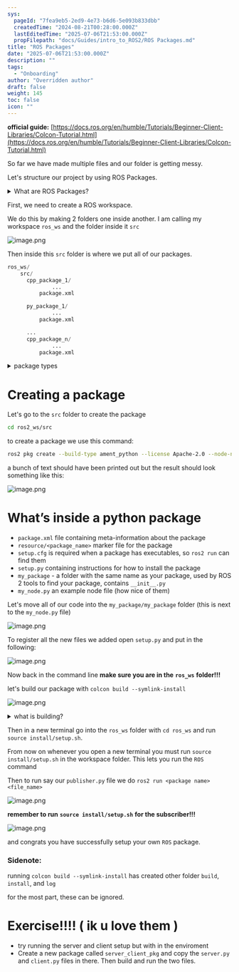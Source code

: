 ```yaml
---
sys:
  pageId: "7fea9eb5-2ed9-4e73-b6d6-5e093b833dbb"
  createdTime: "2024-08-21T00:28:00.000Z"
  lastEditedTime: "2025-07-06T21:53:00.000Z"
  propFilepath: "docs/Guides/intro_to_ROS2/ROS Packages.md"
title: "ROS Packages"
date: "2025-07-06T21:53:00.000Z"
description: ""
tags:
  - "Onboarding"
author: "Overridden author"
draft: false
weight: 145
toc: false
icon: ""
---
```


**official guide:** [https://docs.ros.org/en/humble/Tutorials/Beginner-Client-Libraries/Colcon-Tutorial.html](https://docs.ros.org/en/humble/Tutorials/Beginner-Client-Libraries/Colcon-Tutorial.html)

So far we have made multiple files and our folder is getting messy.

Let's structure our project by using ROS Packages.

<details>
      <summary>What are ROS Packages?</summary>
      ROS Packages are, as the name implies, packages of code that are highly sharable between ROS developers.
  </details>

First, we need to create a ROS workspace.

We do this by making 2 folders one inside another. I am calling my workspace `ros_ws` and the folder inside it `src`

![image.png](https://prod-files-secure.s3.us-west-2.amazonaws.com/d518164a-d88e-44d1-a4ee-3adb3bd8bce0/70706947-fd18-4537-a67b-e12946812d31/image.png?X-Amz-Algorithm=AWS4-HMAC-SHA256&X-Amz-Content-Sha256=UNSIGNED-PAYLOAD&X-Amz-Credential=ASIAZI2LB466VM5SUISH%2F20250715%2Fus-west-2%2Fs3%2Faws4_request&X-Amz-Date=20250715T004556Z&X-Amz-Expires=3600&X-Amz-Security-Token=IQoJb3JpZ2luX2VjECAaCXVzLXdlc3QtMiJGMEQCIGxSkD6I8t8rUZgmDWWRehcKT%2BmOaP028XRZmOUuQR9zAiAKKumadgralRyIE0AEeLVT37MnHefy%2FStlFIESodp%2BqCr%2FAwg5EAAaDDYzNzQyMzE4MzgwNSIMKDgQzdphb7UiIffBKtwD1JiBnVqtKpy1lJCyO%2BuagLucFv4uuUkCGNSNuAoDq95owURKYgmpWnIuersqeA7sN7LCknbSTd0MYXiu2IAuAoSkJiZZRKXxlG%2BLtTtwz9m9noFFVxo6a9szhxwDByZNqsim4D7%2FiqOHmhe3Mv5TrIpTQ3rGKhdwb5rDhNTfzI0YiT%2BpTjDh%2FloqNWfWJo5n7U9cKwqK9WeguylXPWZqvCrfxBzOxua9tRMWKRyGr8RH6aBAZ9H%2BhRprDGPVmq6SgjAawuMgD52Mzny6He8CgKvn5gwyfuby241Wp3U84wS1TiggpDbVljjtTKuS1oMM8rrLJVxVD2Ff0Ue0%2Bh60OzmcJEIjErWpO9kn2EwJrMjkkF7%2FCVS0bkxsePw7to0s47x07qAPEJagKQBHnNZQBW0l9XdduKDhdssP8FypBuy4eMn1IVLu7hblhk3DZTrRS1zARnAY0%2F8TSDKna9sPc%2Fi5p2xrFiNAXGfAJbCUxahXaaM2Iy0eoAhzhTGS8vv9tRlqAYFcgA3VgYcd3kd%2BkFJ4giBcgRE%2Fk5cdvkAVv8WUHPnAhFEAsa%2BrTqp%2FXXgrqJEuJhmD3iSEKM3UZA%2Blq0lnhovMUYeGFrEiRg2ClpHdvAgpfH3Bqh%2FcHdIwqqTWwwY6pgHfp9zVulsWPT%2F32KovR%2B%2FhE3%2FZ1fkQIw6dYsvMY2IT2XVg01IdRQHskI2jyQPlJ7VrUG32B9w%2FRl7%2FAw%2BS8nYm8xMzqWLxtWZq9F%2F4hQPQ5lSyR4qLQPnp9Oe7hSoGUNF%2BYKM2m7euE%2BhoWh7AF5FgtCedNRAl48l2NPM3oC1CDOAxHxaSQlF31chX19e33I4JA6zAQhp55QvN0Oo5EG4f%2FBkSIT6S&X-Amz-Signature=850878948ecedc222a95b70c00d1aa0269f1a728c140956773c43e3394cc3994&X-Amz-SignedHeaders=host&x-amz-checksum-mode=ENABLED&x-id=GetObject)

Then inside this `src` folder is where we put all of our packages.

```python
ros_ws/
    src/
      cpp_package_1/
		      ...
          package.xml

      py_package_1/
		      ...
          package.xml

      ...
      cpp_package_n/
		      ...
          package.xml

```

<details>

<summary>package types</summary>

packages can be either `C++` or python.

the intern file structure is different for each but for this guide we will stick to creating python packages

</details>

# Creating a package

Let's go to the `src` folder to create the package

```bash
cd ros2_ws/src
```

to create a package we use this command:

```bash
ros2 pkg create --build-type ament_python --license Apache-2.0 --node-name my_node my_package
```

a bunch of text should have been printed out but the result should look something like this:

![image.png](https://prod-files-secure.s3.us-west-2.amazonaws.com/d518164a-d88e-44d1-a4ee-3adb3bd8bce0/e6cf1e3f-8512-4a3e-b131-079f800bf3e8/image.png?X-Amz-Algorithm=AWS4-HMAC-SHA256&X-Amz-Content-Sha256=UNSIGNED-PAYLOAD&X-Amz-Credential=ASIAZI2LB466VM5SUISH%2F20250715%2Fus-west-2%2Fs3%2Faws4_request&X-Amz-Date=20250715T004556Z&X-Amz-Expires=3600&X-Amz-Security-Token=IQoJb3JpZ2luX2VjECAaCXVzLXdlc3QtMiJGMEQCIGxSkD6I8t8rUZgmDWWRehcKT%2BmOaP028XRZmOUuQR9zAiAKKumadgralRyIE0AEeLVT37MnHefy%2FStlFIESodp%2BqCr%2FAwg5EAAaDDYzNzQyMzE4MzgwNSIMKDgQzdphb7UiIffBKtwD1JiBnVqtKpy1lJCyO%2BuagLucFv4uuUkCGNSNuAoDq95owURKYgmpWnIuersqeA7sN7LCknbSTd0MYXiu2IAuAoSkJiZZRKXxlG%2BLtTtwz9m9noFFVxo6a9szhxwDByZNqsim4D7%2FiqOHmhe3Mv5TrIpTQ3rGKhdwb5rDhNTfzI0YiT%2BpTjDh%2FloqNWfWJo5n7U9cKwqK9WeguylXPWZqvCrfxBzOxua9tRMWKRyGr8RH6aBAZ9H%2BhRprDGPVmq6SgjAawuMgD52Mzny6He8CgKvn5gwyfuby241Wp3U84wS1TiggpDbVljjtTKuS1oMM8rrLJVxVD2Ff0Ue0%2Bh60OzmcJEIjErWpO9kn2EwJrMjkkF7%2FCVS0bkxsePw7to0s47x07qAPEJagKQBHnNZQBW0l9XdduKDhdssP8FypBuy4eMn1IVLu7hblhk3DZTrRS1zARnAY0%2F8TSDKna9sPc%2Fi5p2xrFiNAXGfAJbCUxahXaaM2Iy0eoAhzhTGS8vv9tRlqAYFcgA3VgYcd3kd%2BkFJ4giBcgRE%2Fk5cdvkAVv8WUHPnAhFEAsa%2BrTqp%2FXXgrqJEuJhmD3iSEKM3UZA%2Blq0lnhovMUYeGFrEiRg2ClpHdvAgpfH3Bqh%2FcHdIwqqTWwwY6pgHfp9zVulsWPT%2F32KovR%2B%2FhE3%2FZ1fkQIw6dYsvMY2IT2XVg01IdRQHskI2jyQPlJ7VrUG32B9w%2FRl7%2FAw%2BS8nYm8xMzqWLxtWZq9F%2F4hQPQ5lSyR4qLQPnp9Oe7hSoGUNF%2BYKM2m7euE%2BhoWh7AF5FgtCedNRAl48l2NPM3oC1CDOAxHxaSQlF31chX19e33I4JA6zAQhp55QvN0Oo5EG4f%2FBkSIT6S&X-Amz-Signature=4a69e27d57405f3b0ba8943332809ef84db14fa4278246ad888282049a99faec&X-Amz-SignedHeaders=host&x-amz-checksum-mode=ENABLED&x-id=GetObject)

# What’s inside a python package

- `package.xml` file containing meta-information about the package
- `resource/<package_name>` marker file for the package
- `setup.cfg` is required when a package has executables, so `ros2 run` can find them
- `setup.py` containing instructions for how to install the package
- `my_package` - a folder with the same name as your package, used by ROS 2 tools to find your package, contains `__init__.py`
- `my_node.py` an example node file (how nice of them)

Let's move all of our code into the `my_package/my_package` folder (this is next to the `my_node.py` file)

![image.png](https://prod-files-secure.s3.us-west-2.amazonaws.com/d518164a-d88e-44d1-a4ee-3adb3bd8bce0/9ce58f11-0da9-4d3e-b86d-506a9685d378/image.png?X-Amz-Algorithm=AWS4-HMAC-SHA256&X-Amz-Content-Sha256=UNSIGNED-PAYLOAD&X-Amz-Credential=ASIAZI2LB466VM5SUISH%2F20250715%2Fus-west-2%2Fs3%2Faws4_request&X-Amz-Date=20250715T004556Z&X-Amz-Expires=3600&X-Amz-Security-Token=IQoJb3JpZ2luX2VjECAaCXVzLXdlc3QtMiJGMEQCIGxSkD6I8t8rUZgmDWWRehcKT%2BmOaP028XRZmOUuQR9zAiAKKumadgralRyIE0AEeLVT37MnHefy%2FStlFIESodp%2BqCr%2FAwg5EAAaDDYzNzQyMzE4MzgwNSIMKDgQzdphb7UiIffBKtwD1JiBnVqtKpy1lJCyO%2BuagLucFv4uuUkCGNSNuAoDq95owURKYgmpWnIuersqeA7sN7LCknbSTd0MYXiu2IAuAoSkJiZZRKXxlG%2BLtTtwz9m9noFFVxo6a9szhxwDByZNqsim4D7%2FiqOHmhe3Mv5TrIpTQ3rGKhdwb5rDhNTfzI0YiT%2BpTjDh%2FloqNWfWJo5n7U9cKwqK9WeguylXPWZqvCrfxBzOxua9tRMWKRyGr8RH6aBAZ9H%2BhRprDGPVmq6SgjAawuMgD52Mzny6He8CgKvn5gwyfuby241Wp3U84wS1TiggpDbVljjtTKuS1oMM8rrLJVxVD2Ff0Ue0%2Bh60OzmcJEIjErWpO9kn2EwJrMjkkF7%2FCVS0bkxsePw7to0s47x07qAPEJagKQBHnNZQBW0l9XdduKDhdssP8FypBuy4eMn1IVLu7hblhk3DZTrRS1zARnAY0%2F8TSDKna9sPc%2Fi5p2xrFiNAXGfAJbCUxahXaaM2Iy0eoAhzhTGS8vv9tRlqAYFcgA3VgYcd3kd%2BkFJ4giBcgRE%2Fk5cdvkAVv8WUHPnAhFEAsa%2BrTqp%2FXXgrqJEuJhmD3iSEKM3UZA%2Blq0lnhovMUYeGFrEiRg2ClpHdvAgpfH3Bqh%2FcHdIwqqTWwwY6pgHfp9zVulsWPT%2F32KovR%2B%2FhE3%2FZ1fkQIw6dYsvMY2IT2XVg01IdRQHskI2jyQPlJ7VrUG32B9w%2FRl7%2FAw%2BS8nYm8xMzqWLxtWZq9F%2F4hQPQ5lSyR4qLQPnp9Oe7hSoGUNF%2BYKM2m7euE%2BhoWh7AF5FgtCedNRAl48l2NPM3oC1CDOAxHxaSQlF31chX19e33I4JA6zAQhp55QvN0Oo5EG4f%2FBkSIT6S&X-Amz-Signature=ac2253362719196c5f5a9c962186a7057d8a46463f56859ae77a320a42af08c7&X-Amz-SignedHeaders=host&x-amz-checksum-mode=ENABLED&x-id=GetObject)

To register all the new files we added open `setup.py` and put in the following:

![image.png](https://prod-files-secure.s3.us-west-2.amazonaws.com/d518164a-d88e-44d1-a4ee-3adb3bd8bce0/1cd7c262-4cae-4496-9d75-c178537d24a2/image.png?X-Amz-Algorithm=AWS4-HMAC-SHA256&X-Amz-Content-Sha256=UNSIGNED-PAYLOAD&X-Amz-Credential=ASIAZI2LB466VM5SUISH%2F20250715%2Fus-west-2%2Fs3%2Faws4_request&X-Amz-Date=20250715T004556Z&X-Amz-Expires=3600&X-Amz-Security-Token=IQoJb3JpZ2luX2VjECAaCXVzLXdlc3QtMiJGMEQCIGxSkD6I8t8rUZgmDWWRehcKT%2BmOaP028XRZmOUuQR9zAiAKKumadgralRyIE0AEeLVT37MnHefy%2FStlFIESodp%2BqCr%2FAwg5EAAaDDYzNzQyMzE4MzgwNSIMKDgQzdphb7UiIffBKtwD1JiBnVqtKpy1lJCyO%2BuagLucFv4uuUkCGNSNuAoDq95owURKYgmpWnIuersqeA7sN7LCknbSTd0MYXiu2IAuAoSkJiZZRKXxlG%2BLtTtwz9m9noFFVxo6a9szhxwDByZNqsim4D7%2FiqOHmhe3Mv5TrIpTQ3rGKhdwb5rDhNTfzI0YiT%2BpTjDh%2FloqNWfWJo5n7U9cKwqK9WeguylXPWZqvCrfxBzOxua9tRMWKRyGr8RH6aBAZ9H%2BhRprDGPVmq6SgjAawuMgD52Mzny6He8CgKvn5gwyfuby241Wp3U84wS1TiggpDbVljjtTKuS1oMM8rrLJVxVD2Ff0Ue0%2Bh60OzmcJEIjErWpO9kn2EwJrMjkkF7%2FCVS0bkxsePw7to0s47x07qAPEJagKQBHnNZQBW0l9XdduKDhdssP8FypBuy4eMn1IVLu7hblhk3DZTrRS1zARnAY0%2F8TSDKna9sPc%2Fi5p2xrFiNAXGfAJbCUxahXaaM2Iy0eoAhzhTGS8vv9tRlqAYFcgA3VgYcd3kd%2BkFJ4giBcgRE%2Fk5cdvkAVv8WUHPnAhFEAsa%2BrTqp%2FXXgrqJEuJhmD3iSEKM3UZA%2Blq0lnhovMUYeGFrEiRg2ClpHdvAgpfH3Bqh%2FcHdIwqqTWwwY6pgHfp9zVulsWPT%2F32KovR%2B%2FhE3%2FZ1fkQIw6dYsvMY2IT2XVg01IdRQHskI2jyQPlJ7VrUG32B9w%2FRl7%2FAw%2BS8nYm8xMzqWLxtWZq9F%2F4hQPQ5lSyR4qLQPnp9Oe7hSoGUNF%2BYKM2m7euE%2BhoWh7AF5FgtCedNRAl48l2NPM3oC1CDOAxHxaSQlF31chX19e33I4JA6zAQhp55QvN0Oo5EG4f%2FBkSIT6S&X-Amz-Signature=e332e57c22c38f05a35bf96d780dfd28c94e039a462f248a06525ab8e6f300b3&X-Amz-SignedHeaders=host&x-amz-checksum-mode=ENABLED&x-id=GetObject)

Now back in the command line **make sure you are in the** **`ros_ws`** **folder!!!**

let's build our package with `colcon build --symlink-install`

![image.png](https://prod-files-secure.s3.us-west-2.amazonaws.com/d518164a-d88e-44d1-a4ee-3adb3bd8bce0/2f2a0d27-b173-48fd-b189-5f5c0ce65619/image.png?X-Amz-Algorithm=AWS4-HMAC-SHA256&X-Amz-Content-Sha256=UNSIGNED-PAYLOAD&X-Amz-Credential=ASIAZI2LB466VM5SUISH%2F20250715%2Fus-west-2%2Fs3%2Faws4_request&X-Amz-Date=20250715T004556Z&X-Amz-Expires=3600&X-Amz-Security-Token=IQoJb3JpZ2luX2VjECAaCXVzLXdlc3QtMiJGMEQCIGxSkD6I8t8rUZgmDWWRehcKT%2BmOaP028XRZmOUuQR9zAiAKKumadgralRyIE0AEeLVT37MnHefy%2FStlFIESodp%2BqCr%2FAwg5EAAaDDYzNzQyMzE4MzgwNSIMKDgQzdphb7UiIffBKtwD1JiBnVqtKpy1lJCyO%2BuagLucFv4uuUkCGNSNuAoDq95owURKYgmpWnIuersqeA7sN7LCknbSTd0MYXiu2IAuAoSkJiZZRKXxlG%2BLtTtwz9m9noFFVxo6a9szhxwDByZNqsim4D7%2FiqOHmhe3Mv5TrIpTQ3rGKhdwb5rDhNTfzI0YiT%2BpTjDh%2FloqNWfWJo5n7U9cKwqK9WeguylXPWZqvCrfxBzOxua9tRMWKRyGr8RH6aBAZ9H%2BhRprDGPVmq6SgjAawuMgD52Mzny6He8CgKvn5gwyfuby241Wp3U84wS1TiggpDbVljjtTKuS1oMM8rrLJVxVD2Ff0Ue0%2Bh60OzmcJEIjErWpO9kn2EwJrMjkkF7%2FCVS0bkxsePw7to0s47x07qAPEJagKQBHnNZQBW0l9XdduKDhdssP8FypBuy4eMn1IVLu7hblhk3DZTrRS1zARnAY0%2F8TSDKna9sPc%2Fi5p2xrFiNAXGfAJbCUxahXaaM2Iy0eoAhzhTGS8vv9tRlqAYFcgA3VgYcd3kd%2BkFJ4giBcgRE%2Fk5cdvkAVv8WUHPnAhFEAsa%2BrTqp%2FXXgrqJEuJhmD3iSEKM3UZA%2Blq0lnhovMUYeGFrEiRg2ClpHdvAgpfH3Bqh%2FcHdIwqqTWwwY6pgHfp9zVulsWPT%2F32KovR%2B%2FhE3%2FZ1fkQIw6dYsvMY2IT2XVg01IdRQHskI2jyQPlJ7VrUG32B9w%2FRl7%2FAw%2BS8nYm8xMzqWLxtWZq9F%2F4hQPQ5lSyR4qLQPnp9Oe7hSoGUNF%2BYKM2m7euE%2BhoWh7AF5FgtCedNRAl48l2NPM3oC1CDOAxHxaSQlF31chX19e33I4JA6zAQhp55QvN0Oo5EG4f%2FBkSIT6S&X-Amz-Signature=f64affd5c3b2a01b9b44d7d0acdd9e538424cf6ff08c3570bc749e2a9c637aff&X-Amz-SignedHeaders=host&x-amz-checksum-mode=ENABLED&x-id=GetObject)

<details>

<summary>what is building?</summary>

if you are a CS major at Rose-Hulman you will learn the answer to this in CSSE132

but TLDR; is it combines all the code files into one program that can be run easily 

</details>

Then in a new terminal go into the `ros_ws` folder with `cd ros_ws` and run `source install/setup.sh`. 

From now on whenever you open a new terminal you must run `source install/setup.sh` in the workspace folder. This lets you run the `ROS` command

Then to run say our `publisher.py` file we do `ros2 run <package name> <file_name>`

![image.png](https://prod-files-secure.s3.us-west-2.amazonaws.com/d518164a-d88e-44d1-a4ee-3adb3bd8bce0/4f4b1219-3a44-4632-aa0a-ce3471699f59/image.png?X-Amz-Algorithm=AWS4-HMAC-SHA256&X-Amz-Content-Sha256=UNSIGNED-PAYLOAD&X-Amz-Credential=ASIAZI2LB466VM5SUISH%2F20250715%2Fus-west-2%2Fs3%2Faws4_request&X-Amz-Date=20250715T004556Z&X-Amz-Expires=3600&X-Amz-Security-Token=IQoJb3JpZ2luX2VjECAaCXVzLXdlc3QtMiJGMEQCIGxSkD6I8t8rUZgmDWWRehcKT%2BmOaP028XRZmOUuQR9zAiAKKumadgralRyIE0AEeLVT37MnHefy%2FStlFIESodp%2BqCr%2FAwg5EAAaDDYzNzQyMzE4MzgwNSIMKDgQzdphb7UiIffBKtwD1JiBnVqtKpy1lJCyO%2BuagLucFv4uuUkCGNSNuAoDq95owURKYgmpWnIuersqeA7sN7LCknbSTd0MYXiu2IAuAoSkJiZZRKXxlG%2BLtTtwz9m9noFFVxo6a9szhxwDByZNqsim4D7%2FiqOHmhe3Mv5TrIpTQ3rGKhdwb5rDhNTfzI0YiT%2BpTjDh%2FloqNWfWJo5n7U9cKwqK9WeguylXPWZqvCrfxBzOxua9tRMWKRyGr8RH6aBAZ9H%2BhRprDGPVmq6SgjAawuMgD52Mzny6He8CgKvn5gwyfuby241Wp3U84wS1TiggpDbVljjtTKuS1oMM8rrLJVxVD2Ff0Ue0%2Bh60OzmcJEIjErWpO9kn2EwJrMjkkF7%2FCVS0bkxsePw7to0s47x07qAPEJagKQBHnNZQBW0l9XdduKDhdssP8FypBuy4eMn1IVLu7hblhk3DZTrRS1zARnAY0%2F8TSDKna9sPc%2Fi5p2xrFiNAXGfAJbCUxahXaaM2Iy0eoAhzhTGS8vv9tRlqAYFcgA3VgYcd3kd%2BkFJ4giBcgRE%2Fk5cdvkAVv8WUHPnAhFEAsa%2BrTqp%2FXXgrqJEuJhmD3iSEKM3UZA%2Blq0lnhovMUYeGFrEiRg2ClpHdvAgpfH3Bqh%2FcHdIwqqTWwwY6pgHfp9zVulsWPT%2F32KovR%2B%2FhE3%2FZ1fkQIw6dYsvMY2IT2XVg01IdRQHskI2jyQPlJ7VrUG32B9w%2FRl7%2FAw%2BS8nYm8xMzqWLxtWZq9F%2F4hQPQ5lSyR4qLQPnp9Oe7hSoGUNF%2BYKM2m7euE%2BhoWh7AF5FgtCedNRAl48l2NPM3oC1CDOAxHxaSQlF31chX19e33I4JA6zAQhp55QvN0Oo5EG4f%2FBkSIT6S&X-Amz-Signature=7f23cd6269f1ed973ded83e3b6a9e6a4c3ae24f0cd118c0b1b6176a97ae2885e&X-Amz-SignedHeaders=host&x-amz-checksum-mode=ENABLED&x-id=GetObject)

**remember to run** **`source install/setup.sh`** **for the subscriber!!!**

![image.png](https://prod-files-secure.s3.us-west-2.amazonaws.com/d518164a-d88e-44d1-a4ee-3adb3bd8bce0/02121119-dad4-49ec-8356-c956108b4243/image.png?X-Amz-Algorithm=AWS4-HMAC-SHA256&X-Amz-Content-Sha256=UNSIGNED-PAYLOAD&X-Amz-Credential=ASIAZI2LB466VM5SUISH%2F20250715%2Fus-west-2%2Fs3%2Faws4_request&X-Amz-Date=20250715T004556Z&X-Amz-Expires=3600&X-Amz-Security-Token=IQoJb3JpZ2luX2VjECAaCXVzLXdlc3QtMiJGMEQCIGxSkD6I8t8rUZgmDWWRehcKT%2BmOaP028XRZmOUuQR9zAiAKKumadgralRyIE0AEeLVT37MnHefy%2FStlFIESodp%2BqCr%2FAwg5EAAaDDYzNzQyMzE4MzgwNSIMKDgQzdphb7UiIffBKtwD1JiBnVqtKpy1lJCyO%2BuagLucFv4uuUkCGNSNuAoDq95owURKYgmpWnIuersqeA7sN7LCknbSTd0MYXiu2IAuAoSkJiZZRKXxlG%2BLtTtwz9m9noFFVxo6a9szhxwDByZNqsim4D7%2FiqOHmhe3Mv5TrIpTQ3rGKhdwb5rDhNTfzI0YiT%2BpTjDh%2FloqNWfWJo5n7U9cKwqK9WeguylXPWZqvCrfxBzOxua9tRMWKRyGr8RH6aBAZ9H%2BhRprDGPVmq6SgjAawuMgD52Mzny6He8CgKvn5gwyfuby241Wp3U84wS1TiggpDbVljjtTKuS1oMM8rrLJVxVD2Ff0Ue0%2Bh60OzmcJEIjErWpO9kn2EwJrMjkkF7%2FCVS0bkxsePw7to0s47x07qAPEJagKQBHnNZQBW0l9XdduKDhdssP8FypBuy4eMn1IVLu7hblhk3DZTrRS1zARnAY0%2F8TSDKna9sPc%2Fi5p2xrFiNAXGfAJbCUxahXaaM2Iy0eoAhzhTGS8vv9tRlqAYFcgA3VgYcd3kd%2BkFJ4giBcgRE%2Fk5cdvkAVv8WUHPnAhFEAsa%2BrTqp%2FXXgrqJEuJhmD3iSEKM3UZA%2Blq0lnhovMUYeGFrEiRg2ClpHdvAgpfH3Bqh%2FcHdIwqqTWwwY6pgHfp9zVulsWPT%2F32KovR%2B%2FhE3%2FZ1fkQIw6dYsvMY2IT2XVg01IdRQHskI2jyQPlJ7VrUG32B9w%2FRl7%2FAw%2BS8nYm8xMzqWLxtWZq9F%2F4hQPQ5lSyR4qLQPnp9Oe7hSoGUNF%2BYKM2m7euE%2BhoWh7AF5FgtCedNRAl48l2NPM3oC1CDOAxHxaSQlF31chX19e33I4JA6zAQhp55QvN0Oo5EG4f%2FBkSIT6S&X-Amz-Signature=23bdfd2e6d8a77a465a9412e069e5abda2269d6104eaa702e7b60b2d62998841&X-Amz-SignedHeaders=host&x-amz-checksum-mode=ENABLED&x-id=GetObject)

and congrats you have successfully setup your own `ROS` package.

### Sidenote:

running `colcon build --symlink-install` has created other folder `build`, `install`, and `log`

for the most part, these can be ignored.

# Exercise!!!! ( ik u love them )

- try running the server and client setup but with in the enviroment
- Create a new package called `server_client_pkg` and copy the `server.py` and `client.py` files in there. Then build and run the two files.
